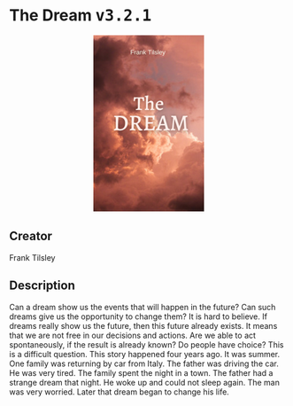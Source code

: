 
# The Dream <kbd>v3.2.1</kbd>

<center>
  <img src="./cover-1024.jpg"/>
</center>

## Creator
Frank Tilsley

## Description
Can a dream show us the events that will happen in the future? Can such dreams give us the opportunity to change them? It is hard to believe. If dreams really show us the future, then this future already exists. It means that we are not free in our decisions and actions. Are we able to act spontaneously, if the result is already known? Do people have choice? This is a difficult question. This story happened four years ago. It was summer. One family was returning by car from Italy. The father was driving the car. He was very tired. The family spent the night in a town. The father had a strange dream that night. He woke up and could not sleep again. The man was very worried. Later that dream began to change his life.
